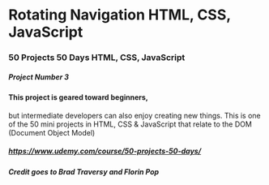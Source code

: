 # Rotating Navigation HTML, CSS, JavaScript

### 50 Projects 50 Days HTML, CSS, JavaScript

##### Project Number 3
####  This project is geared toward beginners, 
but intermediate developers can also enjoy creating new things. 
This is one of the 50 mini projects in HTML, 
CSS & JavaScript that relate to the DOM (Document Object Model)

##### https://www.udemy.com/course/50-projects-50-days/

##### Credit goes to Brad Traversy and Florin Pop
